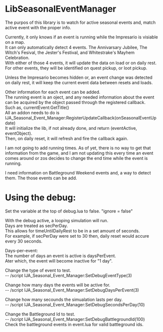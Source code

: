 # LibSeasonalEventManager
The purpos of this library is to watch for active seasonal events and, match active event with the proper info.<br>

Currently, it only knows if an event is running while the Impresario is visiable on a map.<br>
It can only automatically detect 4 events. The Annivarsary Jubilee, The Witch's Fesival, the Jester's Festival, and Whitestrake's Mayhem Celebration.<br>
With either of those 4 events, it will update the data on load or on daily rest.<br>
For other events, they will be identified on quest pickup, or loot pickup.<br>

Unless the Impresario becomes hidden or, an event change was detected on daily rest, it will keep the current event data between resets and loads.

Other information for each event can be added. <br>
The running event is an oject, and any needed information about the event can be acquired by the object passed through the registered callback.<br>
Such as, currentEvent:GetTitle()<br>
All an addon needs to do is IJA_Seasonal_Event_Manager:RegisterUpdateCallback(onSeasonalEventUpdate)<br>
It will initialize the lib, if not already done, and return (eventActive, eventObject).<br>
Then, on daily reset, it will refresh and fire the callback again. <br>

I am not going to add running times. As of yet, there is no way to get that information from the game, and I am not updating this every time an event <br>
comes around or zos decides to change the end time while the event is running.<br>

I need information on Battleground Weekend events and, a way to detect them. The those events can be add.<br>

# Using the debug:<br>
Set the variable at the top of debug.lua to false. "ignore = false"<br>

With the debug active, a looping simulation will run. <br>
Days are treated as secPerDay. <br>
This allows for timeUntilDailyRest to be in a set amount of seconds. <br>
For example, if secPerDay were set to 30 then, daily reset would accure every 30 seconds.<br>

Days-per-event:<br>
The number of days an event is active is daysPerEvent.<br>
Ater which, the event will become inactive for "1 day".<br>

Change the type of event to test.<br>
--	/script IJA_Seasonal_Event_Manager:SetDebugEventType(3)

Change how many days the events will be active for.<br>
--	/script IJA_Seasonal_Event_Manager:SetDebugDaysPerEvent(3)

Change how many secounds the simualation lasts per day.<br>
--	/script IJA_Seasonal_Event_Manager:SetDebugSecondsPerDay(10)

Change the Battleground Id to test.<br>
--	/script IJA_Seasonal_Event_Manager:SetDebugBattlegroundId(100)<br>
Check the battleground events in event.lua for valid battleground ids.
